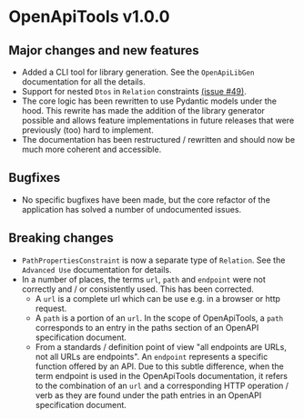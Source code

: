 # OpenApiTools v1.0.0

## Major changes and new features
- Added a CLI tool for library generation. See the `OpenApiLibGen` documentation for all the details.
- Support for nested `Dtos` in `Relation` constraints [(issue #49)](https://github.com/MarketSquare/robotframework-openapitools/issues/49).
- The core logic has been rewritten to use Pydantic models under the hood.
This rewrite has made the addition of the library generator possible and allows feature implementations in future releases that were previously (too) hard to implement.
- The documentation has been restructured / rewritten and should now be much more coherent and accessible.

## Bugfixes
- No specific bugfixes have been made, but the core refactor of the application has solved a number of undocumented issues.

## Breaking changes
- `PathPropertiesConstraint` is now a separate type of `Relation`. See the `Advanced Use` documentation for details.
- In a number of places, the terms `url`, `path` and `endpoint` were not correctly and / or consistently used. This has been corrected.
    - A `url` is a complete url which can be use e.g. in a browser or http request.
    - A `path` is a portion of an `url`.
    In the scope of OpenApiTools, a `path` corresponds to an entry in the paths section of an OpenAPI specification document.
    - From a standards / definition point of view "all endpoints are URLs, not all URLs are endpoints".
    An `endpoint` represents a specific function offered by an API.
    Due to this subtle difference, when the term endpoint is used in the OpenApiTools documentation, it refers to the combination of an `url` and a corresponding HTTP operation / verb as they are found under the path entries in an OpenAPI specification document.
